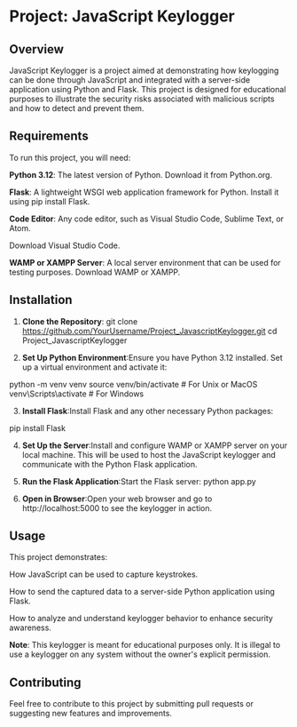 # Project: JavaScript Keylogger

## Overview

JavaScript Keylogger is a project aimed at demonstrating how keylogging can be done through JavaScript and integrated with a server-side application using Python and Flask. This project is designed for educational purposes to illustrate the security risks associated with malicious scripts and how to detect and prevent them.

## Requirements

To run this project, you will need:

**Python 3.12**: The latest version of Python. Download it from Python.org.

**Flask**: A lightweight WSGI web application framework for Python. Install it using pip install Flask.

**Code Editor**: Any code editor, such as Visual Studio Code, Sublime Text, or Atom.

Download Visual Studio Code.

**WAMP or XAMPP Server**: A local server environment that can be used for testing purposes. Download WAMP or XAMPP.

## Installation

1. **Clone the Repository**:
git clone https://github.com/YourUsername/Project_JavascriptKeylogger.git
cd Project_JavascriptKeylogger

2. **Set Up Python Environment**:Ensure you have Python 3.12 installed. Set up a virtual environment and activate it:

python -m venv venv
source venv/bin/activate  # For Unix or MacOS
venv\Scripts\activate     # For Windows

3. **Install Flask**:Install Flask and any other necessary Python packages:

pip install Flask

4. **Set Up the Server**:Install and configure WAMP or XAMPP server on your local machine. This will be used to host the JavaScript keylogger and communicate with the Python Flask application.

5. **Run the Flask Application**:Start the Flask server:
python app.py

6. **Open in Browser**:Open your web browser and go to http://localhost:5000 to see the keylogger in action.

## Usage

This project demonstrates:

How JavaScript can be used to capture keystrokes.

How to send the captured data to a server-side Python application using Flask.

How to analyze and understand keylogger behavior to enhance security awareness.

**Note**: This keylogger is meant for educational purposes only. It is illegal to use a keylogger on any system without the owner's explicit permission.

## Contributing

Feel free to contribute to this project by submitting pull requests or suggesting new features and improvements.
